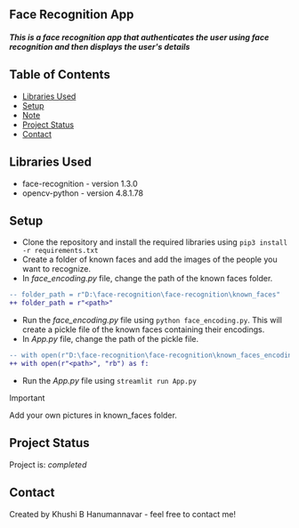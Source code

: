 ## Face Recognition App
##### This is a face recognition app that authenticates the user using face recognition and then displays the user's details

<!-- ## Demo Link -->
<!-- If you have a working demo of the project, provide the link so that readers can see your project in action. -->

## Table of Contents

- [Libraries Used](#libraries-used)
- [Setup](#setup)
- [Note](#note)
- [Project Status](#project-status)
- [Contact](#contact)

## Libraries Used

- face-recognition - version 1.3.0
- opencv-python - version 4.8.1.78

## Setup

- Clone the repository and install the required libraries using `pip3 install -r requirements.txt`
- Create a folder of known faces and add the images of the people you want to recognize.
- In *face_encoding.py* file, change the path of the known faces folder.

```diff
-- folder_path = r"D:\face-recognition\face-recognition\known_faces"
++ folder_path = r"<path>"
```

- Run the *face_encoding.py* file using `python face_encoding.py`. This will create a pickle file of the known faces containing their encodings.
- In *App.py* file, change the path of the pickle file.

```diff
-- with open(r"D:\face-recognition\face-recognition\known_faces_encodings.pkl", "rb") as f:
++ with open(r"<path>", "rb") as f:
```

- Run the *App.py* file using `streamlit run App.py`

> [!IMPORTANT]  
> Add your own pictures in known_faces folder. 

## Project Status

Project is: *completed*

## Contact

Created by Khushi B Hanumannavar - feel free to contact me!
